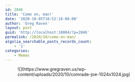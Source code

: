 ```yaml
---
id: 2846
title: 'Come on, man!'
date: '2020-10-05T10:52:18-08:00'
author: 'Greg Raven'
layout: post
guid: 'http://localhost:10004/?p=2846'
permalink: /2020/10/come-on-man/
algolia_searchable_posts_records_count:
    - '1'
categories:
    - Memes
---
```


<figure class="wp-block-image size-large">![](https://www.gregraven.us/wp-content/uploads/2020/10/comrade-joe-1024x1024.jpg)</figure>